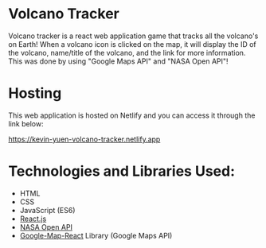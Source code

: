 # Volcano Tracker
Volcano tracker is a react web application game that tracks all the volcano's on Earth! When a volcano icon is clicked on the map, it will display the ID of the volcano, name/title of the volcano, and the link for more information. 
This was done by using "Google Maps API" and "NASA Open API"!

# Hosting
This web application is hosted on Netlify and you can access it through the link below:

https://kevin-yuen-volcano-tracker.netlify.app

# Technologies and Libraries Used:
- HTML
- CSS
- JavaScript (ES6)
- [React.js](https://react.dev/)
- [NASA Open API](https://api.nasa.gov/)
- [Google-Map-React](https://www.npmjs.com/package/google-map-react) Library (Google Maps API)
